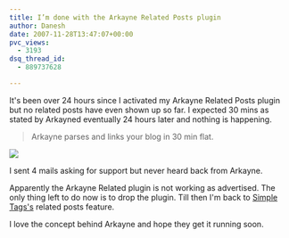 ```yaml
---
title: I’m done with the Arkayne Related Posts plugin
author: Danesh
date: 2007-11-28T13:47:07+00:00
pvc_views:
  - 3193
dsq_thread_id:
  - 889737628

---
```

It's been over 24 hours since I activated my Arkayne Related Posts plugin but no related posts have even shown up so far. I expected 30 mins as stated by Arkayned eventually 24 hours later and nothing is happening.

> Arkayne parses and links your blog in 30 min flat.

![][1] 

I sent 4 mails asking for support but never heard back from Arkayne.

Apparently the Arkayne Related plugin is not working as advertised. The only thing left to do now is to drop the plugin. Till then I'm back to [Simple Tags's][2] related posts feature.

I love the concept behind Arkayne and hope they get it running soon.

 [1]: http://img263.imageshack.us/img263/8481/arkayneerrorgb2.jpg
 [2]: http://wordpress.org/extend/plugins/simple-tags